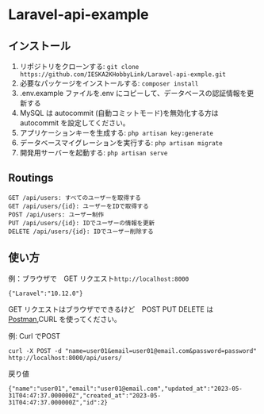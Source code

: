 # Laravel-api-example

## インストール

1. リポジトリをクローンする: `git clone https://github.com/IESKA2KHobbyLink/Laravel-api-exmple.git`
2. 必要なパッケージをインストールする: `composer install`
3. .env.example ファイルを.env にコピーして、データベースの認証情報を更新する
4. MySQL は autocommit (自動コミットモード)を無効化する方は　 autocommit を設定してください。
5. アプリケーションキーを生成する: `php artisan key:generate`
6. データベースマイグレーションを実行する: `php artisan migrate`
7. 開発用サーバーを起動する: `php artisan serve`

## Routings
```
GET /api/users: すべてのユーザーを取得する
GET /api/users/{id}: ユーザーをIDで取得する
POST /api/users: ユーザー制作
PUT /api/users/{id}: IDでユーザーの情報を更新
DELETE /api/users/{id}: IDでユーザー削除する
```
## 使い方
例：ブラウザで　GET リクエスト`http://localhost:8000` 
```
{"Laravel":"10.12.0"}
```
GET リクエストはブラウザでできるけど　POST PUT DELETE は　[Postman](https://www.postman.com/),CURL を使ってください。

例: Curl でPOST   
```
curl -X POST -d "name=user01&email=user01@email.com&password=password" http://localhost:8000/api/users/
```
戻り値
```
{"name":"user01","email":"user01@email.com","updated_at":"2023-05-31T04:47:37.000000Z","created_at":"2023-05-31T04:47:37.000000Z","id":2}
```


